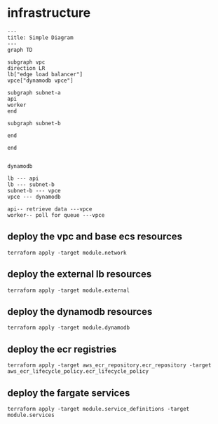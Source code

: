 # infrastructure

```mermaid
---
title: Simple Diagram
---
graph TD

subgraph vpc
direction LR
lb["edge load balancer"]
vpce["dynamodb vpce"]

subgraph subnet-a
api
worker
end

subgraph subnet-b

end

end


dynamodb

lb --- api
lb --- subnet-b
subnet-b --- vpce
vpce --- dynamodb

api-- retrieve data ---vpce
worker-- poll for queue ---vpce

```

## deploy the vpc and base ecs resources

```
terraform apply -target module.network
```

## deploy the external lb resources

```
terraform apply -target module.external
```

## deploy the dynamodb resources

```
terraform apply -target module.dynamodb
```

## deploy the ecr registries

```
terraform apply -target aws_ecr_repository.ecr_repository -target aws_ecr_lifecycle_policy.ecr_lifecycle_policy
```

## deploy the fargate services

```
terraform apply -target module.service_definitions -target module.services
```
